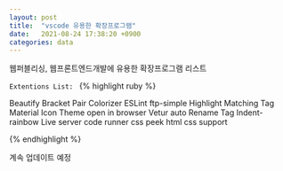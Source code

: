 ```yaml
---
layout: post
title:  "vscode 유용한 확장프로그램"
date:   2021-08-24 17:38:20 +0900
categories: data
---
```

웹퍼블리싱, 웹프론트엔드개발에 유용한 확장프로그램 리스트


`Extentions List: `
{% highlight ruby %}

Beautify
Bracket Pair Colorizer
ESLint
ftp-simple
Highlight Matching Tag
Material Icon Theme
open in browser
Vetur
auto Rename Tag
Indent-rainbow
Live server
code runner
css peek
html css support

{% endhighlight %}

계속 업데이트 예정